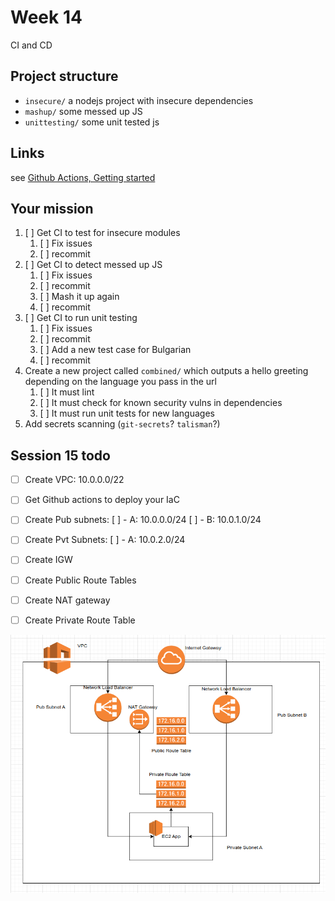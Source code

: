 # Week 14

CI and CD

## Project structure

- `insecure/` a nodejs project with insecure dependencies
- `mashup/` some messed up JS
- `unittesting/` some unit tested js

## Links

see [Github Actions, Getting started](https://docs.github.com/en/actions/quickstart)
## Your mission

1. [ ] Get CI to test for insecure modules
    1. [ ] Fix issues
    1. [ ] recommit
1. [ ] Get CI to detect messed up JS
    1. [ ] Fix issues
    1. [ ] recommit
    1. [ ] Mash it up again
    1. [ ] recommit
1. [ ] Get CI to run unit testing
    1. [ ] Fix issues
    1. [ ] recommit
    1. [ ] Add a new test case for Bulgarian
    1. [ ] recommit
1. Create a new project called `combined/` which outputs a
hello greeting depending on the language you pass in the url
    1. [ ] It must lint
    1. [ ] It must check for known security vulns in dependencies
    1. [ ] It must run unit tests for new languages
1. Add secrets scanning (`git-secrets`? `talisman`?)

## Session 15 todo

- [ ] Create VPC: 10.0.0.0/22
- [ ] Get Github actions to deploy your IaC

- [ ] Create Pub subnets:
  [ ]   - A: 10.0.0.0/24
  [ ]   - B: 10.0.1.0/24
- [ ] Create Pvt Subnets:
  [ ]   - A: 10.0.2.0/24
- [ ] Create IGW
- [ ] Create Public Route Tables
- [ ] Create NAT gateway
- [ ] Create Private Route Table

![target AWS arch](session-15-aws-targer-arch.png)
